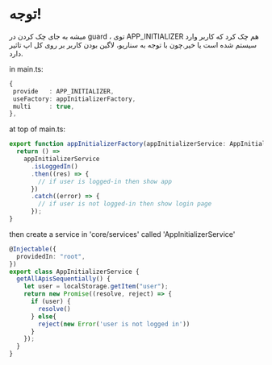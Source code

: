 # توجه!

میشه به جای چک کردن در guard ، توی APP_INITIALIZER هم چک کرد که کاربر وارد سیستم شده است یا خیر.چون با توجه به سناریو، لاگین بودن کاربر بر روی کل اپ تاثیر دارد.

in main.ts:

```typescript
{
 provide   : APP_INITIALIZER,
 useFactory: appInitializerFactory,
 multi     : true,
},
```

at top of main.ts:

```typescript
export function appInitializerFactory(appInitializerService: AppInitializerService) {
  return () =>
    appInitializerService
      .isLoggedIn()
      .then((res) => {
        // if user is logged-in then show app
      })
      .catch((error) => {
        // if user is not logged-in then show login page
      });
}
```

then create a service in 'core/services' called 'AppInitializerService'

```typescript
@Injectable({
  providedIn: "root",
})
export class AppInitializerService {
  getAllApisSequentially() {
    let user = localStorage.getItem("user");
    return new Promise((resolve, reject) => {
      if (user) {
        resolve()
      } else{
        reject(new Error('user is not logged in'))
      }
    });
  }
}
```
